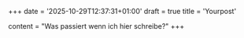 +++
date = '2025-10-29T12:37:31+01:00'
draft = true
title = 'Yourpost'

content = "Was passiert wenn ich hier schreibe?"
+++
